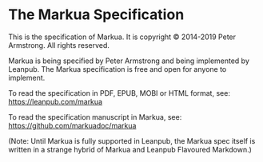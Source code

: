 # The Markua Specification

This is the specification of Markua. It is copyright © 2014-2019 Peter Armstrong. All rights reserved.

Markua is being specified by Peter Armstrong and being implemented by Leanpub. The Markua specification is free and open for anyone to implement.

To read the specification in PDF, EPUB, MOBI or HTML format, see:
https://leanpub.com/markua

To read the specification manuscript in Markua, see:
https://github.com/markuadoc/markua

(Note: Until Markua is fully supported in Leanpub, the Markua spec itself is written in a strange hybrid of Markua and Leanpub Flavoured Markdown.)